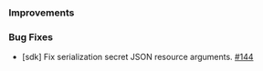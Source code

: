 ### Improvements

### Bug Fixes

- [sdk] Fix serialization secret JSON resource arguments.
  [#144](https://github.com/pulumi/pulumi-dotnet/pull/144)